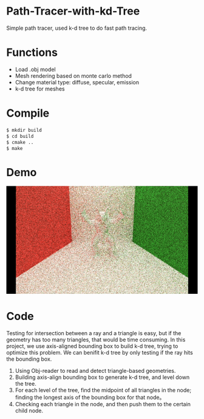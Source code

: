 # Path-Tracer-with-kd-Tree
Simple path tracer, used k-d tree to do fast path tracing. 
# Functions
- Load .obj model 
- Mesh rendering based on monte carlo method 
- Change material type: diffuse, specular, emission
- k-d tree for meshes
# Compile
```
$ mkdir build
$ cd build
$ cmake ..
$ make
```
# Demo
![alt-text](https://github.com/Junyingw/Path-Tracer-with-kd-Tree/blob/master/demo/demo_update.gif)
# Code
Testing for intersection between a ray and a triangle is easy, but if the geometry has too many triangles, that would be time consuming. In this project, we use axis-aligned bounding box to build k-d tree, trying to optimize this problem. We can benifit k-d tree by only testing if the ray hits the bounding box. 
1) Using Obj-reader to read and detect triangle-based geometries. 
2) Building axis-align bounding box to generate k-d tree, and level down the tree.
3) For each level of the tree, find the midpoint of all triangles in the node; finding the longest axis of the bounding box for that node。
4) Checking each triangle in the node, and then push them to the certain child node. 
